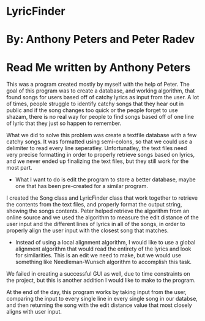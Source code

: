 # LyricFinder
# By: Anthony Peters and Peter Radev
# Read Me written by Anthony Peters

This was a program created mostly by myself with the help of Peter. The goal of this program was to create a database, and
working algorithm, that found songs for users based off of catchy lyrics as input from the user. A lot of times, people 
struggle to identify catchy songs that they hear out in public and if the song changes too quick or the people forget to use 
shazam, there is no real way for people to find songs based off of one line of lyric that they just so happen to remember.

What we did to solve this problem was create a textfile database with a few catchy songs. It was formatted using semi-colons,
so that we could use a delimiter to read every line seperatley. Unfortunatley, the text files need very precise formatting in
order to properly retrieve songs based on lyrics, and we never ended up finalizing the text files, but they still work for the
most part. 
  - What I want to do is edit the program to store a better database, maybe one that has been pre-created for a similar 
    program.

I created the Song class and LyricFinder class that work together to retrieve the contents from the text files, and 
properly format the output string, showing the songs contents. Peter helped retrieve the algorithm from an online source and
we used the algorithm to measure the edit distance of the user input and the different lines of lyrics in all of the songs, 
in order to properly align the user input with the closest song that matches. 
  - Instead of using a local alignment algorithm, I would like to use a global alignment algorithm that would read the 
    entirety of the lyrics and look for similarities. This is an edit we need to make, but we would use something like 
    Needleman-Wunsch algorithm to accomplish this task.
    
We failed in creating a successful GUI as well, due to time constraints on the project, but this is another addition I would 
like to make to the program.

At the end of the day, this program works by taking input from the user, comparing the input to every single line in every 
single song in our databse, and then returning the song with the edit distance value that most closely aligns with user input.

